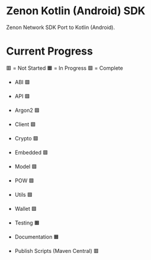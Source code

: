 # Zenon Kotlin (Android) SDK
Zenon Network SDK Port to Kotlin (Android).

# Current Progress
🟥 = Not Started
🟧 = In Progress
🟩 = Complete

- ABI 🟩
- API 🟩
- Argon2 🟩
- Client 🟩
- Crypto 🟩
- Embedded 🟩
- Model 🟩
- POW 🟩
- Utils 🟩
- Wallet 🟩

- Testing 🟧
- Documentation 🟧
- Publish Scripts (Maven Central) 🟥 
